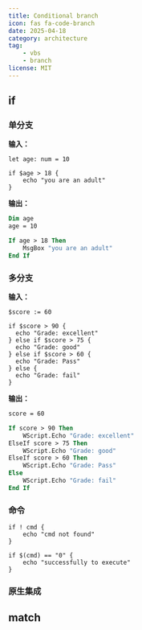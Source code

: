 ```yaml
---
title: Conditional branch
icon: fas fa-code-branch
date: 2025-04-18
category: architecture
tag: 
    - vbs
    - branch
license: MIT
---
```


## if

### 单分支

**输入：**

```hulo
let age: num = 10

if $age > 18 {
    echo "you are an adult"
}
```

**输出：**

```vb
Dim age
age = 10

If age > 18 Then
    MsgBox "you are an adult"
End If
```

### 多分支

**输入：**
```hulo
$score := 60

if $score > 90 {
  echo "Grade: excellent"
} else if $score > 75 {
  echo "Grade: good"
} else if $score > 60 {
  echo "Grade: Pass"
} else {
  echo "Grade: fail"
}
```

**输出：**
```vb
score = 60

If score > 90 Then
    WScript.Echo "Grade: excellent"
ElseIf score > 75 Then
    WScript.Echo "Grade: good"
ElseIf score > 60 Then
    WScript.Echo "Grade: Pass"
Else
    WScript.Echo "Grade: fail"
End If
```

### 命令

```hulo
if ! cmd {
    echo "cmd not found"
}

if $(cmd) == "0" {
    echo "successfully to execute"
}
```

### 原生集成

## match
